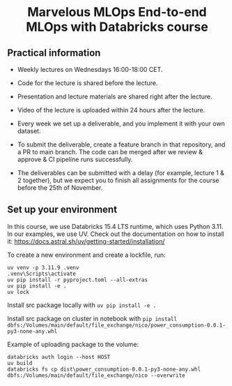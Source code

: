 <h1 align="center">
Marvelous MLOps End-to-end MLOps with Databricks course

## Practical information
- Weekly lectures on Wednesdays 16:00-18:00 CET.
- Code for the lecture is shared before the lecture. 
- Presentation and lecture materials are shared right after the lecture.
- Video of the lecture is uploaded within 24 hours after the lecture.

- Every week we set up a deliverable, and you implement it with your own dataset. 
- To submit the deliverable, create a feature branch in that repository, and a PR to main branch. The code can be merged after we review & approve & CI pipeline runs successfully.
- The deliverables can be submitted with a delay (for example, lecture 1 & 2 together), but we expect you to finish all assignments for the course before the 25th of November.


## Set up your environment
In this course, we use Databricks 15.4 LTS runtime, which uses Python 3.11. 
In our examples, we use UV. Check out the documentation on how to install it: https://docs.astral.sh/uv/getting-started/installation/

To create a new environment and create a lockfile, run:

```
uv venv -p 3.11.9 .venv
.venv\Scripts\activate
uv pip install -r pyproject.toml --all-extras
uv pip install -e .
uv lock
```

Install src package locally with `uv pip install -e .`

Install src package on cluster in notebook with `pip install dbfs:/Volumes/main/default/file_exchange/nico/power_consumption-0.0.1-py3-none-any.whl`

Example of uploading package to the volume:

```
databricks auth login --host HOST
uv build
databricks fs cp dist\power_consumption-0.0.1-py3-none-any.whl dbfs:/Volumes/main/default/file_exchange/nico --overwrite
```
